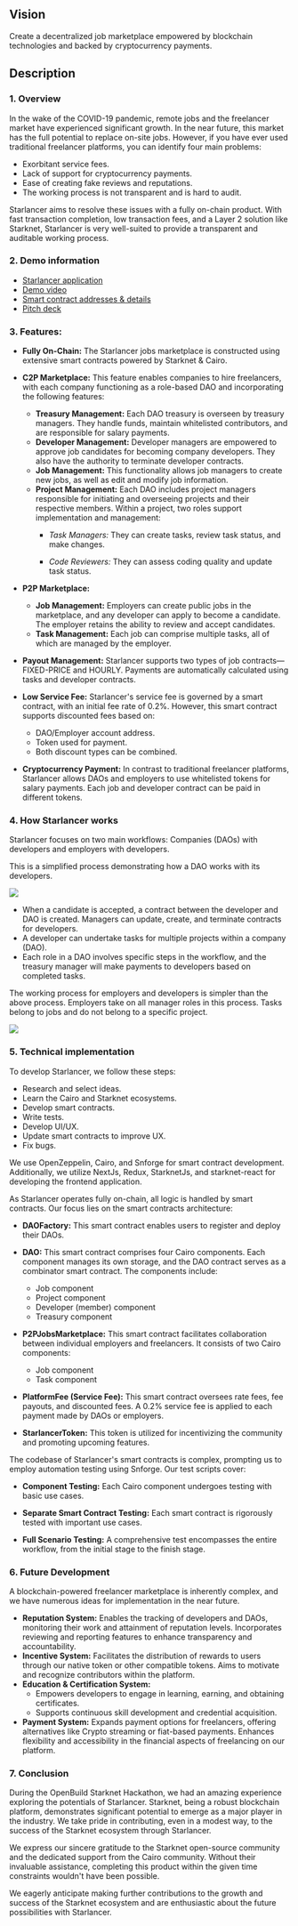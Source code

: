 ## Vision
Create a decentralized job marketplace empowered by blockchain technologies and backed by cryptocurrency payments.
## Description
### 1. Overview

In the wake of the COVID-19 pandemic, remote jobs and the freelancer market have experienced significant growth. In the near future, this market has the full potential to replace on-site jobs. However, if you have ever used traditional freelancer platforms, you can identify four main problems:

- Exorbitant service fees.
- Lack of support for cryptocurrency payments.
- Ease of creating fake reviews and reputations.
- The working process is not transparent and is hard to audit.

Starlancer aims to resolve these issues with a fully on-chain product. With fast transaction completion, low transaction fees, and a Layer 2 solution like Starknet, Starlancer is very well-suited to provide a transparent and auditable working process.

### 2. Demo information

- [Starlancer application](https://starlancer.a2n.finance)
- [Demo video]()
- [Smart contract addresses & details](https://github.com/a2nfinance/starlancer/tree/master/contracts)
- [Pitch deck]()

### 3. Features:

- **Fully On-Chain:** The Starlancer jobs marketplace is constructed using extensive smart contracts powered by Starknet & Cairo.

- **C2P Marketplace:** This feature enables companies to hire freelancers, with each company functioning as a role-based DAO and incorporating the following features:

    - **Treasury Management:** Each DAO treasury is overseen by treasury managers. They handle funds, maintain whitelisted contributors, and are responsible for salary payments.
    - **Developer Management:** Developer managers are empowered to approve job candidates for becoming company developers. They also have the authority to terminate developer contracts.
    - **Job Management:** This functionality allows job managers to create new jobs, as well as edit and modify job information.
    - **Project Management:** Each DAO includes project managers responsible for initiating and overseeing projects and their respective members. Within a project, two roles support implementation and management:
        - *Task Managers:* They can create tasks, review task status, and make changes.

        - *Code Reviewers:* They can assess coding quality and update task status.

- **P2P Marketplace:**
    - **Job Management:** Employers can create public jobs in the marketplace, and any developer can apply to become a candidate. The employer retains the ability to review and accept candidates.
    - **Task Management:** Each job can comprise multiple tasks, all of which are managed by the employer.

- **Payout Management:** Starlancer supports two types of job contracts—FIXED-PRICE and HOURLY. Payments are automatically calculated using tasks and developer contracts.

- **Low Service Fee:** Starlancer's service fee is governed by a smart contract, with an initial fee rate of 0.2%. However, this smart contract supports discounted fees based on:

    - DAO/Employer account address.
    - Token used for payment.
    - Both discount types can be combined.

- **Cryptocurrency Payment:** In contrast to traditional freelancer platforms, Starlancer allows DAOs and employers to use whitelisted tokens for salary payments. Each job and developer contract can be paid in different tokens.

### 4. How Starlancer works

Starlancer focuses on two main workflows: Companies (DAOs) with developers and employers with developers.

This is a simplified process demonstrating how a DAO works with its developers.

![](frontend/public/docs/c2p.jpg)

- When a candidate is accepted, a contract between the developer and DAO is created. Managers can update, create, and terminate contracts for developers.
- A developer can undertake tasks for multiple projects within a company (DAO).
- Each role in a DAO involves specific steps in the workflow, and the treasury manager will make payments to developers based on completed tasks.

The working process for employers and developers is simpler than the above process. Employers take on all manager roles in this process. Tasks belong to jobs and do not belong to a specific project.

![](frontend/public/docs/p2p.jpg)


### 5. Technical implementation

To develop Starlancer, we follow these steps:

- Research and select ideas.
- Learn the Cairo and Starknet ecosystems.
- Develop smart contracts.
- Write tests.
- Develop UI/UX.
- Update smart contracts to improve UX.
- Fix bugs.

We use OpenZeppelin, Cairo, and Snforge for smart contract development. Additionally, we utilize NextJs, Redux, StarknetJs, and starknet-react for developing the frontend application.

As Starlancer operates fully on-chain, all logic is handled by smart contracts. Our focus lies on the smart contracts architecture:

- **DAOFactory:** This smart contract enables users to register and deploy their DAOs.

- **DAO:** This smart contract comprises four Cairo components. Each component manages its own storage, and the DAO contract serves as a combinator smart contract. The components include:

    - Job component
    - Project component
    - Developer (member) component
    - Treasury component

- **P2PJobsMarketplace:** This smart contract facilitates collaboration between individual employers and freelancers. It consists of two Cairo components:

    - Job component
    - Task component
- **PlatformFee (Service Fee):** This smart contract oversees rate fees, fee payouts, and discounted  fees. A 0.2% service fee is applied to each payment made by DAOs or employers.

- **StarlancerToken:** This token is utilized for incentivizing the community and promoting upcoming features.

The codebase of Starlancer's smart contracts is complex, prompting us to employ automation testing using Snforge. Our test scripts cover:

- **Component Testing:** Each Cairo component undergoes testing with basic use cases.

- **Separate Smart Contract Testing:** Each smart contract is rigorously tested with important use cases.

- **Full Scenario Testing:** A comprehensive test encompasses the entire workflow, from the initial stage to the finish stage.


### 6. Future Development

A blockchain-powered freelancer marketplace is inherently complex, and we have numerous ideas for implementation in the near future.

- **Reputation System:** Enables the tracking of developers and DAOs, monitoring their work and attainment of reputation levels. Incorporates reviewing and reporting features to enhance transparency and accountability.
- **Incentive System:** Facilitates the distribution of rewards to users through our native token or other compatible tokens. Aims to motivate and recognize contributors within the platform.
- **Education & Certification System:**
    - Empowers developers to engage in learning, earning, and obtaining certificates.
    - Supports continuous skill development and credential acquisition.
- **Payment System:** Expands payment options for freelancers, offering alternatives like Crypto streaming or fiat-based payments. Enhances flexibility and accessibility in the financial aspects of freelancing on our platform.

### 7. Conclusion

During the OpenBuild Starknet Hackathon, we had an amazing experience exploring the potentials of Starlancer. Starknet, being a robust blockchain platform, demonstrates significant potential to emerge as a major player in the industry. We take pride in contributing, even in a modest way, to the success of the Starknet ecosystem through Starlancer.

We express our sincere gratitude to the Starknet open-source community and the dedicated support from the Cairo community. Without their invaluable assistance, completing this product within the given time constraints wouldn't have been possible.

We eagerly anticipate making further contributions to the growth and success of the Starknet ecosystem and are enthusiastic about the future possibilities with Starlancer.





